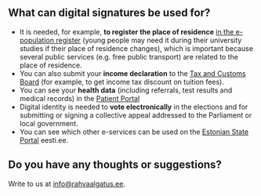 ## What can digital signatures be used for?

- It is needed, for example, **to register the place of residence** [in the e-population register](https://www.rahvastikuregister.ee/) (young people may need it during their university studies if their place of residence changes), which is important because several public services (e.g. free public transport) are related to the place of residence.
- You can also submit your **income declaration** to the [Tax and Customs Board](https://www.emta.ee/et) (for example, to get income tax discount on tuition fees).
- You can see your **health data** (including referrals, test results and medical records) in the [Patient Portal](https://www.digilugu.ee) 
- Digital identity is needed to **vote electronically** in the elections and for submitting or signing a collective appeal addressed to the Parliament or local government. 
- You can see which other e-services can be used on the [Estonian State Portal](https://www.eesti.ee/et/) eesti.ee.

## Do you have any thoughts or suggestions?

Write to us at [info@rahvaalgatus.ee](mailto:info@rahvaalgatus.ee).
